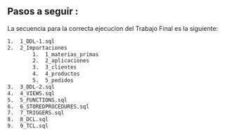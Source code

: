 ## Pasos a seguir :

La secuencia para la correcta ejecucion del Trabajo Final es la siguiente:

```sh
1.  1_DDL-1.sql
2.  2_Importaciones
        1.  1_materias_primas
        2.  2_aplicaciones
        3.  3_clientes
        4.  4_productos
        5.  5_pedidos
3.  3_DDL-2.sql
4.  4_VIEWS.sql
5.  5_FUNCTIONS.sql
6.  6_STOREDPROCEDURES.sql
7.  7_TRIGGERS.sql
8.  8_DCL.sql
9.  9_TCL.sql
```